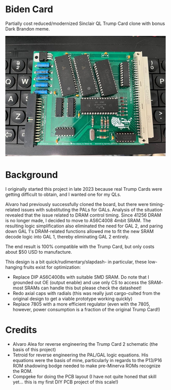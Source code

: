 # Biden Card
Partially cost reduced/modernized Sinclair QL Trump Card clone with bonus Dark Brandon meme.


![Assembled Biden Card Photo](BidenCard-Assembled.jpg)

# Background
I originally started this project in late 2023 because real Trump Cards were getting difficult to obtain, and I wanted one for my QLs. 

Alvaro had previously successfully cloned the board, but there were timing-related issues with substituting the PALs for GALs. Analysis of the situation revealed that the issue related to DRAM control timing. Since 41256 DRAM is no longer made, I decided to move to AS6C4008 4mbit SRAM. The resulting logic simplification also eliminated the need for GAL 2, and paring down GAL 1's DRAM-related functions allowed me to fit the new SRAM decode logic into GAL 1, thereby eliminating GAL 2 entirely. 

The end result is 100% compatible with the Trump Card, but only costs about $50 USD to manufacture.

This design is a bit quick/rudimentary/slapdash- in particular, these low-hanging fruits exist for optimization: 
- Replace DIP AS6C4008s with suitable SMD SRAM. Do note that I grounded out OE (output enable) and use only CS to access the SRAM- most SRAMs can handle this but please check the datasheet!
- Redo axial caps with radials (this was really just cargo-culted from the original design to get a viable prototype working quickly)
- Replace 7805 with a more efficient regulator (even with the 7805, however, power consumption is a fraction of the original Trump Card!)

# Credits
- Alvaro Alea for reverse engineering the Trump Card 2 schematic (the basis of this project)
- Tetroid for reverse engineering the PAL/GAL logic equations. His equations were the basis of mine, particularly in regards to the P13/P16 ROM shadowing bodge needed to make pre-Minerva ROMs recognize the ROM.
- Compgeke for doing the PCB layout (I have not quite honed that skill yet... this is my first DIY PCB project of this scale!)
